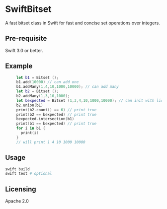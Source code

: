 # SwiftBitset

A fast bitset class in Swift for fast and concise set operations over integers.

## Pre-requisite

Swift 3.0 or better.

## Example

```swift
     let b1 = Bitset ();
     b1.add(10000) // can add one
     b1.addMany(1,4,10,1000,10000); // can add many
     let b2 = Bitset ();
     b2.addMany(1,3,10,1000);
     let bexpected = Bitset (1,3,4,10,1000,10000); // can init with list
     b2.union(b1)
     print(b2.count() == 6) // print true
     print(b2 == bexpected) // print true
     bexpected.intersection(b1)
     print(b1 == bexpected) // print true
     for i in b1 {
       print(i)
     }
     // will print 1 4 10 1000 10000
```

## Usage

```bash
swift build
swift test # optional
```

## Licensing

Apache 2.0
